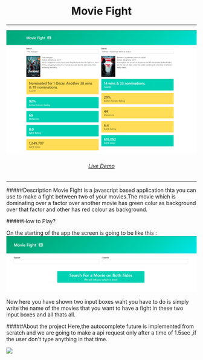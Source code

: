 <h1 align="center">Movie Fight</h1>
<hr />
<img src="./img/home.PNG">
<h6 align="center"><a href="www.google.com">Live Demo</a></h6>
<hr / >

#####Description
Movie Fight is a javascript based application thta you can use to make a fight between two of your movies.The movie which is dominating over a factor over another movie has green colur as background over that factor and other has red colour as background.

#####How to Play?

On the starting of the app the screen is going to be like this : 
<img src="./img/img2.png">

Now here you have shown two input boxes waht you have to do is simply write the name of the movies that you want to have a fight in these two input boxes and all thats all.

#####About the project
Here,the autocomplete future is implemented from scratch and we are going to make a api request only after a time of 1.5sec ,if the user don't type anything in that time.

![]("./img/demo1.gif")
